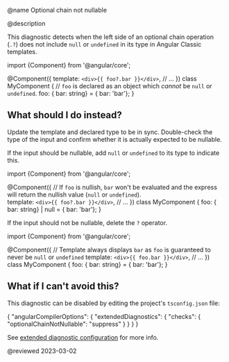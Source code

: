 @name Optional chain not nullable

@description

This diagnostic detects when the left side of an optional chain operation (`.?`) does not include `null` or `undefined` in its type in Angular Classic templates.

<code-example format="typescript" language="typescript">

import {Component} from '&commat;angular/core';

&commat;Component({
  template: `<div>{{ foo?.bar }}</div>`,
  // &hellip;
})
class MyComponent {
  // `foo` is declared as an object which *cannot* be `null` or `undefined`.
  foo: { bar: string} = { bar: 'bar'};
}

</code-example>

## What should I do instead?

Update the template and declared type to be in sync. Double-check the type of the input and confirm whether it is actually expected to be nullable.

If the input should be nullable, add `null` or `undefined` to its type to indicate this.

<code-example format="typescript" language="typescript">

import {Component} from '&commat;angular/core';

&commat;Component({
  // If `foo` is nullish, `bar` won't be evaluated and the express will return the nullish value (`null` or `undefined`).  
  template: `<div>{{ foo?.bar }}</div>`,
  // &hellip;
})
class MyComponent {
  foo: { bar: string} | null = { bar: 'bar'};
}

</code-example>

If the input should not be nullable, delete the `?` operator.

<code-example format="typescript" language="typescript">

import {Component} from '&commat;angular/core';

&commat;Component({
  // Template always displays `bar` as `foo` is guaranteed to never be `null` or `undefined`
  template: `<div>{{ foo.bar }}</div>`,
  // &hellip;
})
class MyComponent {
  foo: { bar: string} = { bar: 'bar'};
}

</code-example>

## What if I can't avoid this?

This diagnostic can be disabled by editing the project's `tsconfig.json` file:

<code-example format="json" language="json">

{
  "angularCompilerOptions": {
    "extendedDiagnostics": {
      "checks": {
        "optionalChainNotNullable": "suppress"
      }
    }
  }
}

</code-example>

See [extended diagnostic configuration](extended-diagnostics#configuration) for more info.

<!-- links -->

<!-- external links -->

<!-- end links -->

@reviewed 2023-03-02
